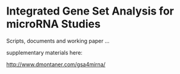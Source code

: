 Integrated Gene Set Analysis for microRNA Studies
=================================================

Scripts, documents and working paper ...

supplementary materials here:

http://www.dmontaner.com/gsa4mirna/



